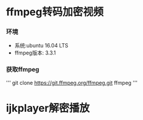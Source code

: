 # ffmpeg转码加密视频
### 环境
* 系统:ubuntu 16.04 LTS
* ffmpeg版本: 3.3.1
### 获取ffmpeg
'''
git clone https://git.ffmpeg.org/ffmpeg.git ffmpeg 
'''



# ijkplayer解密播放
